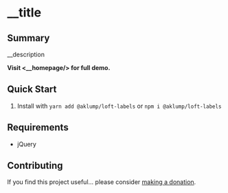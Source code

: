 # __title

## Summary

__description

**Visit <__homepage/> for full demo.**

## Quick Start

1.  Install with `yarn add @aklump/loft-labels` or `npm i @aklump/loft-labels`

## Requirements

* jQuery

## Contributing

If you find this project useful... please consider [making a donation](https://www.paypal.com/cgi-bin/webscr?cmd=_s-xclick&hosted_button_id=4E5KZHDQCEUV8&item_name=Gratitude%20for%20aklump%2Floft_labels).
